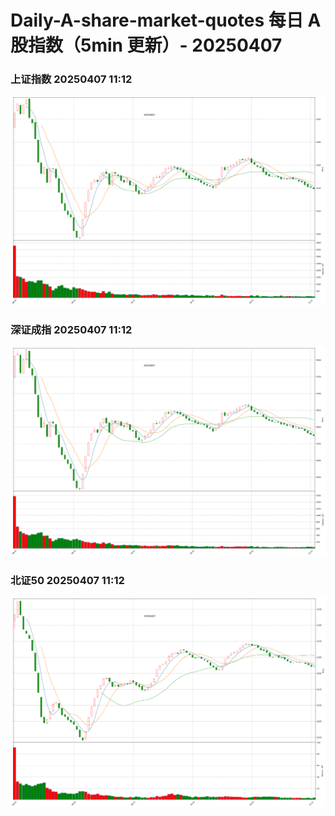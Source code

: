 
# Daily-A-share-market-quotes 每日 A 股指数（5min 更新）- 20250407

### 上证指数 20250407 11:12
![](./fig/2025/4/20250407-sh000001.png)

### 深证成指 20250407 11:12
![](./fig/2025/4/20250407-sz399001.png)

### 北证50 20250407 11:12
![](./fig/2025/4/20250407-bj899050.png)
